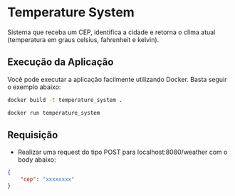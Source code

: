 # Temperature System

Sistema que receba um CEP, identifica a cidade e retorna o clima atual (temperatura em graus celsius, fahrenheit e kelvin).

## Execução da Aplicação

Você pode executar a aplicação facilmente utilizando Docker. Basta seguir o exemplo abaixo:

```bash
docker build -t temperature_system .
``` 
```bash
docker run temperature_system 
```

## Requisição 

- Realizar uma request do tipo POST para localhost:8080/weather com o body abaixo:

```json
{
    "cep": "xxxxxxxx"
}
```
